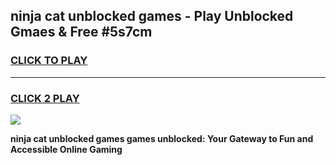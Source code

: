 
## ninja cat unblocked games - Play Unblocked Gmaes & Free #5s7cm
<h3>
<a href="https://premium.freeplayer.one?title=ninja_cat_unblocked_games&ref=03M">CLICK TO PLAY</a></h3>
<hr>

<h3>
<a href="https://premium.freeplayer.one?title=ninja_cat_unblocked_games&ref=03M">CLICK 2 PLAY</a>
  
</h3>

<a href="https://premium.freeplayer.one?title=ninja_cat_unblocked_games&ref=03M"><img src="https://clearcache.store/games.png"></a>


**ninja cat unblocked games games unblocked: Your Gateway to Fun and Accessible Online Gaming**
